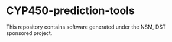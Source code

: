 # CYP450-prediction-tools
This repository contains software generated under the NSM, DST sponsored project.
